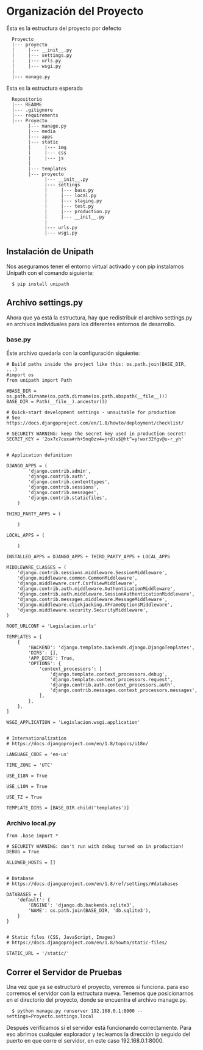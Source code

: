 # Organización del Proyecto
Ésta es la estructura del proyecto por defecto
```
  Proyecto
  |--- proyecto
  |     |--- __init__.py
  |     |--- settings.py
  |     |--- urls.py
  |     |--- wsgi.py
  |
  |--- manage.py
```

Esta es la estructura esperada
```
  Repositorio
  |--- README
  |--- .gitignore
  |--- requirements
  |--- Proyecto
        |--- manage.py
        |--- media
        |--- apps
        |--- static
        |     |--- img
        |     |--- css
        |     |--- js
        |
        |--- templates
        |--- proyecto
              |--- __init__.py
              |--- settings
              |     |--- base.py
              |     |--- local.py
              |     |--- staging.py
              |     |--- test.py
              |     |--- production.py
              |     |--- __init__.py
              |
              |--- urls.py
              |--- wsgi.py

```  

## Instalación de Unipath
Nos aseguramos tener el entorno virtual activado y con pip instalamos Unipath con el comando siguiente:
```
  $ pip install unipath
```

## Archivo settings.py
Ahora que ya está la estructura, hay que redistribuir el archivo settings.py en archivos individuales para los diferentes entornos de desarrollo.

### base.py
Éste archivo quedaría con la configuración siguiente:

```
# Build paths inside the project like this: os.path.join(BASE_DIR, ...)
#import os
from unipath import Path

#BASE_DIR = os.path.dirname(os.path.dirname(os.path.abspath(__file__)))
BASE_DIR = Path(__file__).ancestor(3)

# Quick-start development settings - unsuitable for production
# See https://docs.djangoproject.com/en/1.8/howto/deployment/checklist/

# SECURITY WARNING: keep the secret key used in production secret!
SECRET_KEY = '2ox7x7cuxa#rh+5nq0zv4=j+d)s$@ht^=y!wxr32fgv@u-r_yh'


# Application definition

DJANGO_APPS = (
        'django.contrib.admin',
        'django.contrib.auth',
        'django.contrib.contenttypes',
        'django.contrib.sessions',
        'django.contrib.messages',
        'django.contrib.staticfiles',
    )

THIRD_PARTY_APPS = (

    )

LOCAL_APPS = (

    )

INSTALLED_APPS = DJANGO_APPS + THIRD_PARTY_APPS + LOCAL_APPS

MIDDLEWARE_CLASSES = (
    'django.contrib.sessions.middleware.SessionMiddleware',
    'django.middleware.common.CommonMiddleware',
    'django.middleware.csrf.CsrfViewMiddleware',
    'django.contrib.auth.middleware.AuthenticationMiddleware',
    'django.contrib.auth.middleware.SessionAuthenticationMiddleware',
    'django.contrib.messages.middleware.MessageMiddleware',
    'django.middleware.clickjacking.XFrameOptionsMiddleware',
    'django.middleware.security.SecurityMiddleware',
)

ROOT_URLCONF = 'Legislacion.urls'

TEMPLATES = [
    {
        'BACKEND': 'django.template.backends.django.DjangoTemplates',
        'DIRS': [],
        'APP_DIRS': True,
        'OPTIONS': {
            'context_processors': [
                'django.template.context_processors.debug',
                'django.template.context_processors.request',
                'django.contrib.auth.context_processors.auth',
                'django.contrib.messages.context_processors.messages',
            ],
        },
    },
]

WSGI_APPLICATION = 'Legislacion.wsgi.application'


# Internationalization
# https://docs.djangoproject.com/en/1.8/topics/i18n/

LANGUAGE_CODE = 'en-us'

TIME_ZONE = 'UTC'

USE_I18N = True

USE_L10N = True

USE_TZ = True

TEMPLATE_DIRS = [BASE_DIR.child('templates')]

```

### Archivo local.py

```
from .base import *

# SECURITY WARNING: don't run with debug turned on in production!
DEBUG = True

ALLOWED_HOSTS = []


# Database
# https://docs.djangoproject.com/en/1.8/ref/settings/#databases

DATABASES = {
    'default': {
        'ENGINE': 'django.db.backends.sqlite3',
        'NAME': os.path.join(BASE_DIR, 'db.sqlite3'),
    }
}


# Static files (CSS, JavaScript, Images)
# https://docs.djangoproject.com/en/1.8/howto/static-files/

STATIC_URL = '/static/'
```

## Correr el Servidor de Pruebas
Una vez que ya se estructuró el proyecto, veremos si funciona. para eso corremos el servidor con la estructura nueva.
Tenemos que posicionarnos en el directorio del proyecto, donde se encuentra el archivo manage.py.
```
  $ python manage.py runserver 192.168.0.1:8000 --settings=Proyecto.settings.local
```
Después verificamos si el servidor está funcionando correctamente. Para eso abrimos cualquier explorador y tecleamos la dirección ip seguido del puerto en que corre el servidor, en este caso 192.168.0.1:8000.
